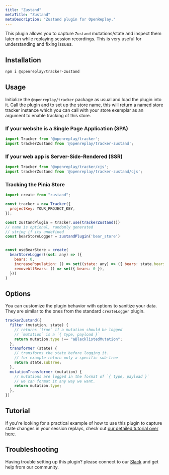 ```yaml
---
title: "Zustand"
metaTitle: "Zustand"
metaDescription: "Zustand plugin for OpenReplay."
---
```


This plugin allows you to capture `Zustand` mutations/state and inspect them later on while replaying session recordings. This is very useful for understanding and fixing issues.

## Installation

```bash
npm i @openreplay/tracker-zustand
```

## Usage

Initialize the `@openreplay/tracker` package as usual and load the plugin into it. Call the plugin and to set up the store name, this will return a named store tracker instance which you can call with your store exemplar as an argument to enable tracking of this store.

### If your website is a Single Page Application (SPA)

```js
import Tracker from '@openreplay/tracker';
import trackerZustand from '@openreplay/tracker-zustand';
```

### If your web app is Server-Side-Rendered (SSR)

```js
import Tracker from '@openreplay/tracker/cjs';
import trackerZustand from '@openreplay/tracker-zustand/cjs';
```

### Tracking the Pinia Store

```js
import create from "zustand";

const tracker = new Tracker({
  projectKey: YOUR_PROJECT_KEY,
});

const zustandPlugin = tracker.use(trackerZustand())
// name is optional, randomly generated 
// string if its undefined
const bearStoreLogger = zustandPlugin('bear_store')


const useBearStore = create(
  bearStoreLogger((set: any) => ({
    bears: 0,
    increasePopulation: () => set((state: any) => ({ bears: state.bears + 1 })),
    removeAllBears: () => set({ bears: 0 }),
  }))
)
```

## Options

You can customize the plugin behavior with options to sanitize your data. They are similar to the ones from the standard `createLogger` plugin.

```js
trackerZustand({
  filter (mutation, state) {
    // returns `true` if a mutation should be logged
    // `mutation` is a `{ type, payload }`
    return mutation.type !== "aBlacklistedMutation";
  },
  transformer (state) {
    // transforms the state before logging it.
    // for example return only a specific sub-tree
    return state.subTree;
  },
  mutationTransformer (mutation) {
    // mutations are logged in the format of `{ type, payload }`
    // we can format it any way we want.
    return mutation.type;
  },
})
```

## Tutorial

If you're looking for a practical example of how to use this plugin to capture state changes in your session replays, check out [our detailed tutorial over here](/tutorials/vuex).

## Troubleshooting

Having trouble setting up this plugin? please connect to our [Slack](https://slack.openreplay.com) and get help from our community.
